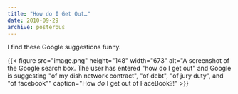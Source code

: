 ```yaml
---
title: "How do I Get Out…"
date: 2010-09-29
archive: posterous
---
```


I find these Google suggestions funny.

{{< figure 
	src="image.png" 
	height="148" 
	width="673" 
	alt="A screenshot of the Google search box. The user has entered \"how do I get out\" and Google is suggesting \"of my dish network contract\", \"of debt\", \"of jury duty\", and \"of facebook\"" 
	caption="How *do* I get out of FaceBook?!" >}}
